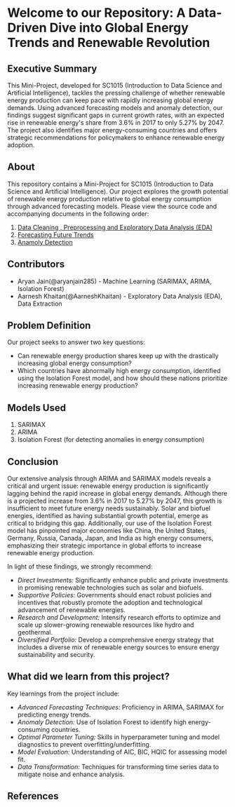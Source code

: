 # Welcome to our Repository: A Data-Driven Dive into Global Energy Trends and Renewable Revolution

## Executive Summary

This Mini-Project, developed for SC1015 (Introduction to Data Science and Artificial Intelligence), tackles the pressing challenge of whether renewable energy production can keep pace with rapidly increasing global energy demands. Using advanced forecasting models and anomaly detection, our findings suggest significant gaps in current growth rates, with an expected rise in renewable energy's share from 3.6% in 2017 to only 5.27% by 2047. The project also identifies major energy-consuming countries and offers strategic recommendations for policymakers to enhance renewable energy adoption.

## About

This repository contains a Mini-Project for SC1015 (Introduction to Data Science and Artificial Intelligence). Our project explores the growth potential of renewable energy production relative to global energy consumption through advanced forecasting models. Please view the source code and accompanying documents in the following order:

1. [Data Cleaning , Preprocessing and Exploratory Data Analysis (EDA)](https://github.com/AarneshKhaitan/Energy-trends-forecast-SC1015/blob/main/Data%20Cleaning%20and%20Exploratory%20Data%20Analysis.ipynb)
2. [Forecasting Future Trends](https://github.com/AarneshKhaitan/Energy-trends-forecast-SC1015/blob/main/Forecasting.ipynb)
3. [Anamoly Detection](https://github.com/AarneshKhaitan/Energy-trends-forecast-SC1015/blob/main/AnamolyDetectionOfCountryConsumption.ipynb)

## Contributors

- Aryan Jain(@aryanjain285) - Machine Learning (SARIMAX, ARIMA, Isolation Forest)
- Aarnesh Khaitan(@AarneshKhaitan) - Exploratory Data Analysis (EDA), Data Extraction

## Problem Definition

Our project seeks to answer two key questions:
- Can renewable energy production shares keep up with the drastically increasing global energy consumption?
- Which countries have abnormally high energy consumption, identified using the Isolation Forest model, and how should these nations prioritize increasing renewable energy production?

## Models Used

1. SARIMAX
2. ARIMA
3. Isolation Forest (for detecting anomalies in energy consumption)

## Conclusion

Our extensive analysis through ARIMA and SARIMAX models reveals a critical and urgent issue: renewable energy production is significantly lagging behind the rapid increase in global energy demands. Although there is a projected increase from 3.6% in 2017 to 5.27% by 2047, this growth is insufficient to meet future energy needs sustainably. Solar and biofuel energies, identified as having substantial growth potential, emerge as critical to bridging this gap. Additionally, our use of the Isolation Forest model has pinpointed major economies like China, the United States, Germany, Russia, Canada, Japan, and India as high energy consumers, emphasizing their strategic importance in global efforts to increase renewable energy production.

In light of these findings, we strongly recommend:
- *Direct Investments:* Significantly enhance public and private investments in promising renewable technologies such as solar and biofuels.
- *Supportive Policies:* Governments should enact robust policies and incentives that robustly promote the adoption and technological advancement of renewable energies.
- *Research and Development:* Intensify research efforts to optimize and scale up slower-growing renewable resources like hydro and geothermal.
- *Diversified Portfolio:* Develop a comprehensive energy strategy that includes a diverse mix of renewable energy sources to ensure energy sustainability and security.

## What did we learn from this project?

Key learnings from the project include:
- *Advanced Forecasting Techniques:* Proficiency in ARIMA, SARIMAX for predicting energy trends.
- *Anomaly Detection:* Use of Isolation Forest to identify high energy-consuming countries.
- *Optimal Parameter Tuning:* Skills in hyperparameter tuning and model diagnostics to prevent overfitting/underfitting.
- *Model Evaluation:* Understanding of AIC, BIC, HQIC for assessing model fit.
- *Data Transformation:* Techniques for transforming time series data to mitigate noise and enhance analysis.

## References
